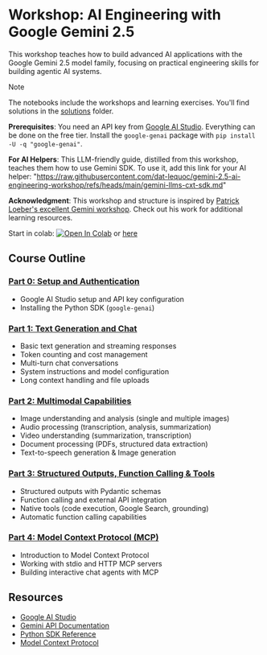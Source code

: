 # Workshop: AI Engineering with Google Gemini 2.5

This workshop teaches how to build advanced AI applications with the Google Gemini 2.5 model family, focusing on practical engineering skills for building agentic AI systems.

> [!NOTE]
> The notebooks include the workshops and learning exercises. You'll find solutions in the [solutions](./solutions/) folder.

**Prerequisites**: You need an API key from [Google AI Studio](https://aistudio.google.com/apikey). Everything can be done on the free tier. Install the `google-genai` package with `pip install -U -q "google-genai"`.

**For AI Helpers**: This LLM-friendly guide, distilled from this workshop, teaches them how to use Gemini SDK. To use it, add this link for your AI helper: "https://raw.githubusercontent.com/dat-lequoc/gemini-2.5-ai-engineering-workshop/refs/heads/main/gemini-llms-cxt-sdk.md"

**Acknowledgment**: This workshop and structure is inspired by [Patrick Loeber's excellent Gemini workshop](https://github.com/patrickloeber/workshop-build-with-gemini/tree/main). Check out his work for additional learning resources.

Start in colab:  [![Open In Colab](https://colab.research.google.com/assets/colab-badge.svg)](https://colab.research.google.com/github/philschmid/gemini-2.5-ai-engineering-workshop/blob/main/notebooks/00-setup-and-authentication.ipynb) or [here](./notebooks/00-setup-and-authentication.ipynb)

## Course Outline

### [Part 0: Setup and Authentication](./notebooks/00-setup-and-authentication.ipynb)
- Google AI Studio setup and API key configuration
- Installing the Python SDK (`google-genai`)

### [Part 1: Text Generation and Chat](./notebooks/01-text-generation-and-chat.ipynb)
- Basic text generation and streaming responses
- Token counting and cost management
- Multi-turn chat conversations
- System instructions and model configuration
- Long context handling and file uploads

### [Part 2: Multimodal Capabilities](./notebooks/02-multimodal-capabilities.ipynb)
- Image understanding and analysis (single and multiple images)
- Audio processing (transcription, analysis, summarization)
- Video understanding (summarization, transcription)
- Document processing (PDFs, structured data extraction)
- Text-to-speech generation & Image generation 

### [Part 3: Structured Outputs, Function Calling & Tools](./notebooks/03-structured-outputs-function-calling-tools.ipynb)
- Structured outputs with Pydantic schemas
- Function calling and external API integration
- Native tools (code execution, Google Search, grounding)
- Automatic function calling capabilities

### [Part 4: Model Context Protocol (MCP)](./notebooks/04-model-context-protocol-mcp.ipynb)
- Introduction to Model Context Protocol
- Working with stdio and HTTP MCP servers
- Building interactive chat agents with MCP

## Resources

- [Google AI Studio](https://aistudio.google.com/)
- [Gemini API Documentation](https://ai.google.dev/gemini-api/docs)
- [Python SDK Reference](https://ai.google.dev/gemini-api/docs/sdks/python)
- [Model Context Protocol](https://modelcontextprotocol.io/)
